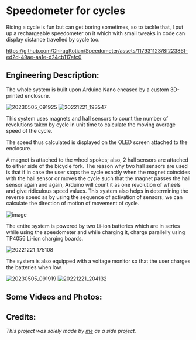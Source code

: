# Speedometer for cycles

Riding a cycle is fun but can get boring sometimes, so to tackle that, I put up a rechargeable speedometer on it which with small tweaks in code can display distance travelled by cycle too.



https://github.com/ChiragKotian/Speedometer/assets/117931123/8f22386f-ed2d-49ae-aa1e-d24cb117afc0



## Engineering Description:

The whole system is built upon Arduino Nano encased by a custom 3D-printed enclosure.

![20230505_091925](https://github.com/ChiragKotian/Speedometer/assets/117931123/cb1716fd-581c-4a3e-9547-03ab225757e6)
![20221221_193547](https://github.com/ChiragKotian/Speedometer/assets/117931123/2a550a3c-92c9-4510-bdb9-b584f27e217d)

This system uses magnets and hall sensors to count the number of revolutions taken by cycle in unit time to calculate the moving average speed of the cycle.



The speed thus calculated is displayed on the OLED screen attached to the enclosure.


A magnet is attached to the wheel spokes; also, 2 hall sensors are attached to either side of the bicycle fork. The reason why two hall sensors are used is that if in case the user stops the cycle exactly 
when the magnet coincides with the hall sensor or moves the cycle such that the magnet passes the hall sensor again and again, Arduino will count it as one revolution of wheels
and give ridiculous speed values. This system also helps in determining the reverse speed as by using the sequence of activation of sensors; we can calculate the direction of motion
of movement of cycle.

![image](https://github.com/ChiragKotian/Speedometer/assets/117931123/b2482d88-1064-4dc3-a97d-bd57356f87a3)


The entire system is powered by two Li-ion batteries which are in series while using the speedometer and while charging it, charge parallelly using TP4056 Li-ion charging boards.

![20221221_175108](https://github.com/ChiragKotian/Speedometer/assets/117931123/8a8e4dad-a51b-45da-9645-9a8173fa7be6)



The system is also equipped with a voltage monitor so that the user charges the batteries when low.

![20230505_091919](https://github.com/ChiragKotian/Speedometer/assets/117931123/1317cbd0-5081-4e50-80ca-e417e39acc15)
![20221221_204132](https://github.com/ChiragKotian/Speedometer/assets/117931123/8f3bd439-70ce-42f2-b313-ddac0a9e1402)

## Some Videos and Photos:

## Credits:
_This project was solely made by [me](https://chiragkotian.github.io) as a side project._
